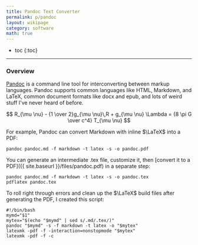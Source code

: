 ```yaml
---
title: Pandoc Text Converter
permalink: p/pandoc
layout: wikipage
category: software
math: true
---
```


* toc
{:toc}

----

### Overview

[Pandoc](http://pandoc.org/) is a command line tool for interconverting between markup languages.  Pandoc supports common languages like HTML, Markdown, and LaTeX, common document formats like docx and epub, and lots of weird stuff I've never heard of before.

$$
R_{\mu \nu} - {1 \over 2}g_{\mu \nu}\,R + g_{\mu \nu} \Lambda
= {8 \pi G \over c^4} T_{\mu \nu}
$$

For example, Pandoc can convert Markdown with inline $\LaTeX$ into a PDF:

    pandoc pandoc.md -f markdown -t latex -s -o pandoc.pdf

You can generate an intermediate .tex file, customize it, then [convert it to a PDF]({{ site.baseurl }}/files/pandoc.pdf) in a separate step:

    pandoc pandoc.md -f markdown -t latex -s -o pandoc.tex
    pdflatex pandoc.tex

To roll right through errors and clean up the $\LaTeX$ build files after generating the PDF, I created this script:

    #!/bin/bash
    mymd="$1"
    mytex="$(echo "$mymd" | sed s/.md/.tex/)"
    pandoc "$mymd" -s -f markdown -t latex -o "$mytex"
    latexmk -pdf -f -interaction=nonstopmode "$mytex"
    latexmk -pdf -f -c
